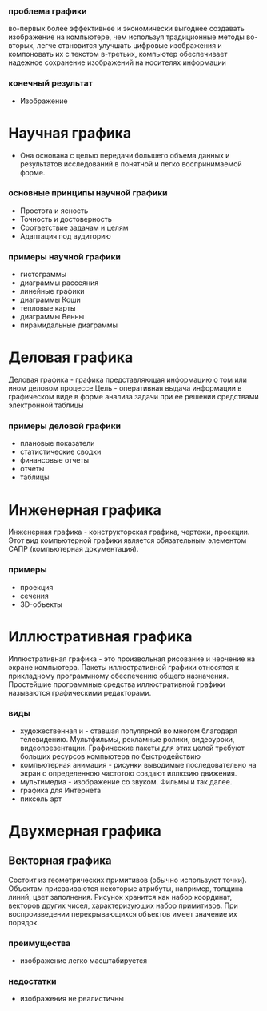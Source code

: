 ### проблема графики
во-первых более эффективнее и экономически выгоднее создавать изображение на компьютере, чем используя традиционные методы 
во-вторых, легче становится улучшать цифровые изображения и компоновать их с текстом
в-третьих, компьютер обеспечивает надежное сохранение изображений на носителях информации 

### конечный результат 
- Изображение

# Научная графика
- Она основана с целью передачи большего объема данных и результатов исследований в понятной и легко воспринимаемой форме.

### основные принципы научной графики
- Простота и ясность 
- Точность и достоверность 
- Соответствие задачам и целям 
- Адаптация под аудиторию

### примеры научной графики 
- гистограммы
- диаграммы рассеяния
- линейные графики 
- диаграммы Коши
- тепловые карты
- диаграммы Венны
- пирамидальные диаграммы

# Деловая графика
Деловая графика - графика представляющая информацию о том или ином деловом процессе
Цель - оперативная выдача информации в графическом виде в форме анализа задачи при ее решении средствами электронной таблицы 

### примеры деловой графики 
- плановые показатели
- статистические сводки
- финансовые отчеты 
- отчеты 
- таблицы 

# Инженерная графика
Инженерная графика - конструкторская графика, чертежи, проекции. Этот вид компьютерной графики является обязательным элементом САПР (компьютерная документация). 

### примеры
- проекция 
- сечения
- 3D-объекты

# Иллюстративная графика 
Иллюстративная графика - это произвольная рисование и черчение на экране компьютера. Пакеты иллюстративной графики относятся к прикладному программному обеспечению общего назначения. Простейшие программные средства иллюстративной графики называются графическими редакторами.

### виды
- художественная и - ставшая популярной во многом благодаря телевидению. Мультфильмы, рекламные ролики, видеоуроки, видеопрезентации.
Графические пакеты для этих целей требуют больших ресурсов компьютера по быстродействию
- компьютерная анимация - рисунки выводимые последовательно на экран с определенною частотою создают иллюзию движения.
- мультимедиа - изображение со звуком. Фильмы и так далее.
- графика для Интернета
- пиксель арт

# Двухмерная графика
## Векторная графика 
Состоит из геометрических примитивов (обычно используют точки). Объектам присваиваются некоторые атрибуты, например, толщина линий, цвет заполнения. Рисунок хранится как набор координат, векторов других чисел, характеризующих набор примитивов. При воспроизведении перекрывающихся объектов имеет значение их порядок.
### преимущества
- изображение легко масштабируется
### недостатки
- изображения не реалистичны
